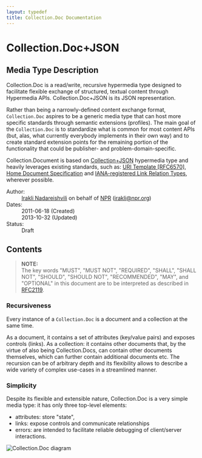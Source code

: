 ```yaml
---
layout: typedef
title: Collection.Doc Documentation
---
```


# Collection.Doc+JSON 

## Media Type Description

Collection.Doc is a read/write, recursive hypermedia type designed to facilitate flexible exchange of structured, textual content through Hypermedia APIs. Collection.Doc+JSON is its JSON representation.

Rather than being a narrowly-defined content exchange format, `Collection.Doc` aspires to be a generic media type that can host more specific standards through semantic extensions (profiles). The main goal of the `Collection.Doc` is to standardize what is common for most content APIs (but, alas, what currently everybody implements in their own way) and to create standard extension points for the remaining portion of the functionality that could be publisher- and problem-domain-specific.

Collection.Document is based on [Collection+JSON](http://amundsen.com/media-types/collection/format/) hypermedia type and heavily leverages existing standards, such as: [URI Template [RFC6570]](http://tools.ietf.org/html/rfc6570), [Home Document Specification](http://tools.ietf.org/html/draft-nottingham-json-home-03) and [IANA-registered Link Relation Types](http://www.iana.org/assignments/link-relations/link-relations.xhtml), wherever possible. 

<dl>
  <dt>Author:</dt>
  <dd><a href="https://twitter.com/inadarei">Irakli Nadareishvili</a> on behalf of <a href="http://www.npr.orh">NPR</a> (<a href="mailto:irakli@npr.org">irakli@npr.org</a>)</dd>
  <dt>Dates:</dt>
  <dd>
    2011-06-18 (Created)<br>
    2013-10-32 (Updated)
  </dd>
  <dt>Status:</dt>
  <dd><span class="reg-draft">Draft</span></dd>
</dl>

## Contents

<div id="toc"></div>

<blockquote><b>NOTE:</b><br>
  The key words "MUST", "MUST NOT", "REQUIRED", "SHALL", "SHALL
  NOT", "SHOULD", "SHOULD NOT", "RECOMMENDED",  "MAY", and
  "OPTIONAL" in this document are to be interpreted as described in
  <a href="http://tools.ietf.org/html/rfc2119" title="Key words for use in RFCs to Indicate Requirement Levels">RFC2119</a>.
</blockquote>
      
  
### Recursiveness

Every instance of a `Collection.Doc` is a document and a collection at the same time. 

As a document, it contains a set of attributes (key/value pairs) and exposes controls (links). As a collection: it contains other documents that, by the virtue of also being Collection.Docs, can contain other documents themselves, which can further contain additional documents etc. The recursion can be of arbitrary depth and its flexibility allows to describe a wide variety of complex use-cases in a streamlined manner.

### Simplicity

Despite its flexible and extensible nature, Collection.Doc is a very simple media type: it has only three top-level elements: 

- attributes: store "state",
- links: expose controls and communicate relationships 
- errors: are intended to facilitate reliable debugging of client/server interactions.


![Collection.Doc diagram](https://raw.github.com/publicmediaplatform/pmpdocs/master/charts/collection+doc+json.png)


